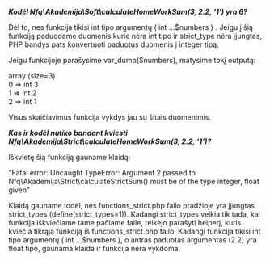 **_Kodėl Nfq\Akademija\Soft\calculateHomeWorkSum(3, 2.2, ‘1’) yra 6?_**
</br>

Dėl to, nes funkcija tikisi int tipo argumentų ( int ...$numbers ) . Jeigu į šią funkciją paduodame duomenis kurie nėra int tipo ir strict_type nėra įjungtas, PHP bandys pats konvertuoti paduotus duomenis į integer tipą.

Jeigu funkcijoje parašysime var_dump($numbers), matysime tokį outputą:  

array (size=3)   
  0 => int 3  
  1 => int 2  
  2 => int 1 
  
  Visus skaičiavimus funkcija vykdys jau su šitais duomenimis.
  
  **_Kas ir kodėl nutiko bandant kviesti  Nfq\Akademija\Strict\calculateHomeWorkSum(3, 2.2, ‘1’)?_**
  
  Iškvietę šią funkciją gauname klaidą:
   
   "Fatal error: Uncaught TypeError: Argument 2 passed to Nfq\Akademija\Strict\calculateStrictSum() must be of the type integer, float given" 
   
  
  Klaidą gauname todėl, nes functions_strict.php failo pradžioje yra įjungtas strict_types (define(strict_types=1)). Kadangi strict_types veikia tik tada, kai funkcija iškviečiame tame pačiame faile, reikėjo parašyti helperį, kuris kviečia tikrąją funkciją iš functions_strict.php failo. Kadangi funkcija tikisi int tipo argumentų ( int ...$numbers ), o antras paduotas argumentas (2.2) yra float tipo, gaunama klaida ir funkcija nėra vykdoma.
